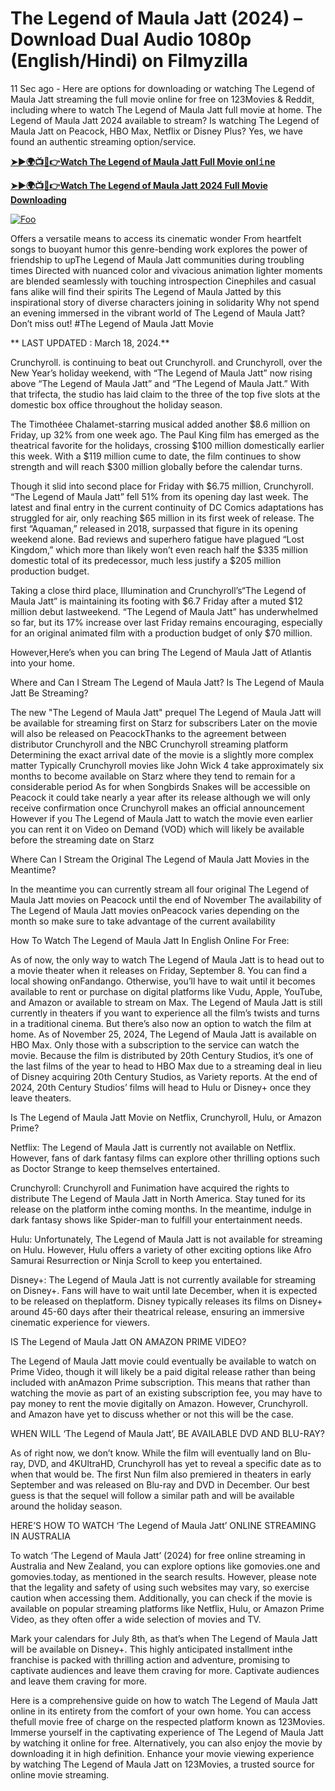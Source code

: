 # The Legend of Maula Jatt (2024) – Download Dual Audio 1080p (English/Hindi) on Filmyzilla

11 Sec ago - Here are options for downloading or watching The Legend of Maula Jatt streaming the full movie online for free on 123Movies & Reddit, including where to watch The Legend of Maula Jatt full movie at home. The Legend of Maula Jatt 2024 available to stream? Is watching The Legend of Maula Jatt on Peacock, HBO Max, Netflix or Disney Plus? Yes, we have found an authentic streaming option/service.


[**➤►🌍📺📱👉Watch The Legend of Maula Jatt Full Movie onl𝚒ne**](https://bit.ly/Most-popular-Movies)

[**➤►🌍📺📱👉Watch The Legend of Maula Jatt 2024 Full Movie Downloading**](https://bit.ly/Most-popular-Movies)

[![Foo](https://static.wixstatic.com/media/b249f9_adac8f70fb3f45b88691696c77de18f3~mv2.gif)](https://bit.ly/Most-popular-Movies)


Offers a versatile means to access its cinematic wonder From heartfelt songs to buoyant humor this genre-bending work explores the power of friendship to upThe Legend of Maula Jatt communities during troubling times Directed with nuanced color and vivacious animation lighter moments are blended seamlessly with touching introspection Cinephiles and casual fans alike will find their spirits The Legend of Maula Jatted by this inspirational story of diverse characters joining in solidarity Why not spend an evening immersed in the vibrant world of The Legend of Maula Jatt? Don’t miss out! #The Legend of Maula Jatt Movie

** LAST UPDATED : March 18, 2024.**

Crunchyroll. is continuing to beat out Crunchyroll. and Crunchyroll, over the New Year’s holiday weekend, with “The Legend of Maula Jatt” now rising above “The Legend of Maula Jatt” and “The Legend of Maula Jatt.” With that trifecta, the studio has laid claim to the three of the top five slots at the domestic box office throughout the holiday season.

The Timothéee Chalamet-starring musical added another $8.6 million on Friday, up 32% from one week ago. The Paul King film has emerged as the theatrical favorite for the holidays, crossing $100 million domestically earlier this week. With a $119 million cume to date, the film continues to show strength and will reach $300 million globally before the calendar turns.

Though it slid into second place for Friday with $6.75 million, Crunchyroll. “The Legend of Maula Jatt” fell 51% from its opening day last week. The latest and final entry in the current continuity of DC Comics adaptations has struggled for air, only reaching $65 million in its first week of release. The first “Aquaman,” released in 2018, surpassed that figure in its opening weekend alone. Bad reviews and superhero fatigue have plagued “Lost Kingdom,” which more than likely won’t even reach half the $335 million domestic total of its predecessor, much less justify a $205 million production budget.

Taking a close third place, Illumination and Crunchyroll’s“The Legend of Maula Jatt” is maintaining its footing with $6.7 Friday after a muted $12 million debut lastweekend. “The Legend of Maula Jatt” has underwhelmed so far, but its 17% increase over last Friday remains encouraging, especially for an original animated film with a production budget of only $70 million.

However,Here’s when you can bring The Legend of Maula Jatt of Atlantis into your home.

Where and Can I Stream The Legend of Maula Jatt? Is The Legend of Maula Jatt Be Streaming?

The new "The Legend of Maula Jatt" prequel The Legend of Maula Jatt will be available for streaming first on Starz for subscribers Later on the movie will also be released on PeacockThanks to the agreement between distributor Crunchyroll and the NBC Crunchyroll streaming platform Determining the exact arrival date of the movie is a slightly more complex matter Typically Crunchyroll movies like John Wick 4 take approximately six months to become available on Starz where they tend to remain for a considerable period As for when Songbirds Snakes will be accessible on Peacock it could take nearly a year after its release although we will only receive confirmation once Crunchyroll makes an official announcement However if you The Legend of Maula Jatt to watch the movie even earlier you can rent it on Video on Demand (VOD) which will likely be available before the streaming date on Starz

Where Can I Stream the Original The Legend of Maula Jatt Movies in the Meantime?

In the meantime you can currently stream all four original The Legend of Maula Jatt movies on Peacock until the end of November The availability of The Legend of Maula Jatt movies onPeacock varies depending on the month so make sure to take advantage of the current availability

How To Watch The Legend of Maula Jatt In English Online For Free:

As of now, the only way to watch The Legend of Maula Jatt is to head out to a movie theater when it releases on Friday, September 8. You can find a local showing onFandango. Otherwise, you’ll have to wait until it becomes available to rent or purchase on digital platforms like Vudu, Apple, YouTube, and Amazon or available to stream on Max. The Legend of Maula Jatt is still currently in theaters if you want to experience all the film’s twists and turns in a traditional cinema. But there’s also now an option to watch the film at home. As of November 25, 2024, The Legend of Maula Jatt is available on HBO Max. Only those with a subscription to the service can watch the movie. Because the film is distributed by 20th Century Studios, it’s one of the last films of the year to head to HBO Max due to a streaming deal in lieu of Disney acquiring 20th Century Studios, as Variety reports. At the end of 2024, 20th Century Studios’ films will head to Hulu or Disney+ once they leave theaters.

Is The Legend of Maula Jatt Movie on Netflix, Crunchyroll, Hulu, or Amazon Prime?

Netflix: The Legend of Maula Jatt is currently not available on Netflix. However, fans of dark fantasy films can explore other thrilling options such as Doctor Strange to keep themselves entertained.

Crunchyroll: Crunchyroll and Funimation have acquired the rights to distribute The Legend of Maula Jatt in North America. Stay tuned for its release on the platform inthe coming months. In the meantime, indulge in dark fantasy shows like Spider-man to fulfill your entertainment needs.

Hulu: Unfortunately, The Legend of Maula Jatt is not available for streaming on Hulu. However, Hulu offers a variety of other exciting options like Afro Samurai Resurrection or Ninja Scroll to keep you entertained.

Disney+: The Legend of Maula Jatt is not currently available for streaming on Disney+. Fans will have to wait until late December, when it is expected to be released on theplatform. Disney typically releases its films on Disney+ around 45-60 days after their theatrical release, ensuring an immersive cinematic experience for viewers.

IS The Legend of Maula Jatt ON AMAZON PRIME VIDEO?

The Legend of Maula Jatt movie could eventually be available to watch on Prime Video, though it will likely be a paid digital release rather than being included with anAmazon Prime subscription. This means that rather than watching the movie as part of an existing subscription fee, you may have to pay money to rent the movie digitally on Amazon. However, Crunchyroll. and Amazon have yet to discuss whether or not this will be the case.

WHEN WILL ‘The Legend of Maula Jatt’, BE AVAILABLE DVD AND BLU-RAY?

As of right now, we don’t know. While the film will eventually land on Blu-ray, DVD, and 4KUltraHD, Crunchyroll has yet to reveal a specific date as to when that would be. The first Nun film also premiered in theaters in early September and was released on Blu-ray and DVD in December. Our best guess is that the sequel will follow a similar path and will be available around the holiday season.

HERE’S HOW TO WATCH ‘The Legend of Maula Jatt’ ONLINE STREAMING IN AUSTRALIA

To watch ‘The Legend of Maula Jatt’ (2024) for free online streaming in Australia and New Zealand, you can explore options like gomovies.one and gomovies.today, as mentioned in the search results. However, please note that the legality and safety of using such websites may vary, so exercise caution when accessing them. Additionally, you can check if the movie is available on popular streaming platforms like Netflix, Hulu, or Amazon Prime Video, as they often offer a wide selection of movies and TV.

Mark your calendars for July 8th, as that’s when The Legend of Maula Jatt will be available on Disney+. This highly anticipated installment inthe franchise is packed with thrilling action and adventure, promising to captivate audiences and leave them craving for more. Captivate audiences and leave them craving for more.

Here is a comprehensive guide on how to watch The Legend of Maula Jatt online in its entirety from the comfort of your own home. You can access thefull movie free of charge on the respected platform known as 123Movies. Immerse yourself in the captivating experience of The Legend of Maula Jatt by watching it online for free. Alternatively, you can also enjoy the movie by downloading it in high definition. Enhance your movie viewing experience by watching The Legend of Maula Jatt on 123Movies, a trusted source for online movie streaming.
